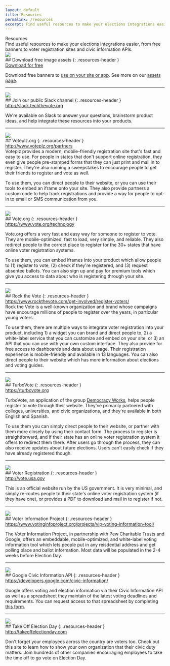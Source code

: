 ```yaml
---
layout: default
title: Resources
permalink: /resources
excerpt: Find useful resources to make your elections integrations easier, from free banners to voter registration sites and civic information APIs
---
```


<div class="page-title">
  Resources
  <div class="inner playbook">
    Find useful resources to make your elections integrations easier, from free banners to voter registration sites and civic information APIs.
  </div>
</div>


<div class="resource-item" markdown="1">

<div class="resource-image" markdown="1">
<a href="{{site.baseurl}}/assets/resources/image-assets.zip" target="_blank" class="resource-image-inner" markdown="1">
<img src="{{site.baseurl}}/assets/images/download.svg" class="download" />
</a>
</div>

<div class="resource-text" markdown="1">
## Download free image assets
{: .resources-header }

<div class="resources-url-wrapper">
	<a href="{{site.baseurl}}/assets/resources/image-assets.zip" target="_blank" class="inline-link">Download for free</a>
</div>

Download free banners to <a href="./faq#can-anyone-use-the-banners-you-provide" class="nav-element">use on your site or app</a>. See more on our <a href="/election_assets">assets page</a>.
</div>

</div>

---

<div class="resource-item" markdown="1">

<div class="resource-image" markdown="1">
<a href="http://slack.techthevote.org" target="_blank" class="resource-image-inner" markdown="1">
<img src="{{site.baseurl}}/assets/images/slack_logo.png" class="slack" />
</a>
</div>


<div class="resource-text" markdown="1">
## Join our public Slack channel
{: .resources-header }

<div class="resources-url-wrapper">
	<a target="_blank" href="http://slack.techthevote.org" class="inline-link">http://slack.techthevote.org</a>
</div>

We're available on Slack to answer your questions, brainstorm product ideas, and help integrate these resources into your products.

</div>

</div>

---

<div class="resource-item" markdown="1">

<div class="resource-image" markdown="1">
<a target="_blank" href="http://www.voteplz.org" class="resource-image-inner" markdown="1">
<img src="{{site.baseurl}}/assets/images/voteplz_logo.svg" class="voteplz" />
</a>
</div>

<div class="resource-text" markdown="1">
## Voteplz.org
{: .resources-header }

<div class="resources-url-wrapper">
	<a href="http://www.voteplz.org/partners" target="_blank" class="inline-link">http://www.voteplz.org/partners</a>
</div>
Voteplz provides a modern, mobile-friendly registration site that's fast and easy to use. For people in states that don't support online registration, they even give people pre-stamped forms that they can just print and mail in to register. They're also running a sweepstakes to encourage people to get their friends to register and vote as well. <br>

To use them, you can direct people to their website, or you can use their tools to embed an iframe onto your site. They also provide partners a custom code to help track registrations and provide a way for people to opt-in to email or SMS communication from you.
</div>

</div>

---

<div class="resource-item" markdown="1">

<div class="resource-image" markdown="1">
<a href="https://www.vote.org/technology/" target="_blank" class="resource-image-inner" markdown="1">
<img src="{{site.baseurl}}/assets/images/vote-logo.png" class="voteorg" />
</a>
</div>

<div class="resource-text" markdown="1">
## Vote.org
{: .resources-header }

<div class="resources-url-wrapper">
	<a href="https://www.vote.org/technology/" target="_blank" class="inline-link">https://www.vote.org/technology</a>
</div>

Vote.org offers a very fast and easy way for someone to register to vote. They are mobile-optimized, fast to load, very simple, and reliable. They also redirect people to the correct place to register for the 30+ states that have online voter registration systems. <br>

To use them, you can embed iframes into your product which allow people to (1) register to vote, (2) check if they're registered, and (3) request absentee ballots.  You can also sign up and pay for premium tools which give you access to data about who is registering through your site.
</div>

</div>

---


<div class="resource-item" markdown="1">

<div class="resource-image" markdown="1">
<a href="http://rockthevote.org" target="_blank" class="resource-image-inner" markdown="1">
<img src="{{site.baseurl}}/assets/images/rock-the-vote-logo.png" class="rockthevote" />
</a>
</div>

<div class="resource-text" markdown="1">
## Rock the Vote
{: .resources-header }

<div class="resources-url-wrapper">
	<a href="https://www.rockthevote.com/get-involved/register-voters/" target="_blank" class="inline-link">https://www.rockthevote.com/get-involved/register-voters/</a>
</div>
Rock the Vote is a well-known organization and brand whose campaigns have encourage millions of people to register over the years, in particular young voters. <br>

To use them, there are multiple ways to integrate voter registration into your product, including 1) a widget you can brand and direct people to, 2) a white-label service that you can customize and embed on your site, or 3) an API that you can use with your own custom interface. They also provide for free access to dashboards and data about usage. Their registration experience is mobile-friendly and available in 13 languages. You can also direct people to their website which has more information about elections and voting guides.
</div>

</div>

---
<div class="resource-item" markdown="1">

<div class="resource-image" markdown="1">
<a href="https://turbovote.org" target="_blank" class="resource-image-inner" markdown="1">
<img src="{{site.baseurl}}/assets/images/turbovote-logo.png" class="turbovote" />
</a>
</div>

<div class="resource-text" markdown="1">
## TurboVote
{: .resources-header }

<div class="resources-url-wrapper">
	<a href="https://turbovote.org" target="_blank" class="inline-link">https://turbovote.org</a>
</div>

TurboVote, an application of the group [Democracy Works](http://democracy.works), helps people register to vote through their website. They've primarily partnered with colleges, universities, and civic organizations, and they're available in both English and Spanish. <br>

To use them you can simply direct people to their website, or partner with them more closely by using their contact form. The process to register is straightforward, and if their state has an online voter registration system it offers to redirect them there. After users go through the process, they can also receive updates about future elections. Users can't easily check if they have already registered though. 
</div>

</div>

---

<div class="resource-item" markdown="1">

<div class="resource-image" markdown="1">
<a href="http://vote.usa.gov" target="_blank" class="resource-image-inner" markdown="1">
<img src="{{site.baseurl}}/assets/images/usagov_logo.png" class="votegov" />
</a>
</div>

<div class="resource-text" markdown="1">
## Voter Registration
{: .resources-header }

<div class="resources-url-wrapper">
	<a href="http://vote.usa.gov" target="_blank" class="inline-link">http://vote.usa.gov</a>
</div>

This is an official website run by the US government. It is very minimal, and simply re-routes people to their state's online voter registration system (if they have one), or provides a PDF to download and mail in to register if not.

</div>

</div>

---

<div class="resource-item" markdown="1">

<div class="resource-image" markdown="1">
<a href="https://www.votinginfoproject.org/projects/vip-voting-information-tool/" target="_blank" class="resource-image-inner" markdown="1">
<img src="{{site.baseurl}}/assets/images/voter_information_logo.png" class="vip" />
</a>
</div>

<div class="resource-text" markdown="1">
## Voter Information Project
{: .resources-header }

<div class="resources-url-wrapper">
	<a href="https://www.votinginfoproject.org/projects/vip-voting-information-tool/" target="_blank" class="inline-link">https://www.votinginfoproject.org/projects/vip-voting-information-tool/</a>
</div>

The Voter Information Project, in partnership with Pew Charitable Trusts and Google, offers an embeddable, mobile-optimized, and white-label voting information tool which lets people put in any reisdential address and get polling place and ballot information. Most data will be populated in the 2-4 weeks before Election Day.

</div>

</div>


---

<div class="resource-item" markdown="1">

<div class="resource-image" markdown="1">
<a href="https://developers.google.com/civic-information/" target="_blank" class="resource-image-inner" markdown="1">
<img src="{{site.baseurl}}/assets/images/google_logo.svg" class="google" />
</a>
</div>

<div class="resource-text" markdown="1">
## Google Civic Information API
{: .resources-header }

<div class="resources-url-wrapper">
	<a href="https://developers.google.com/civic-information/" target="_blank" class="inline-link">https://developers.google.com/civic-information/</a>
</div>

Google offers voting and election information via their Civic Information API as well as a spreadsheet they maintain of the latest voting deadlines and requirements. You can request access to that spreadsheet by completing [this form](https://docs.google.com/forms/d/e/1FAIpQLSe5hF4w1LuO_d4KSlbX1aGtv67XasNjhJc73QbWlkrYVldX_Q/viewform).
</div>

</div>

---

<div class="resource-item" markdown="1">

<div class="resource-image" markdown="1">
<a href="http://takeoffelectionday.com" target="_blank" class="resource-image-inner" markdown="1">
<img src="{{site.baseurl}}/assets/images/take_off_election_day_logo.png" class="takeoffelectionday" />
</a>
</div>

<div class="resource-text" markdown="1">
## Take Off Election Day
{: .resources-header }

<div class="resources-url-wrapper">
	<a href="http://takeoffelectionday.com" target="_blank" class="inline-link">http://takeoffelectionday.com</a>
</div>

Don't forget your employees across the country are voters too. Check out this site to learn how to show your own organization that their civic duty matters. Join hundreds of other companies encouraging employees to take the time off to go vote on Election Day.

</div>

</div>
